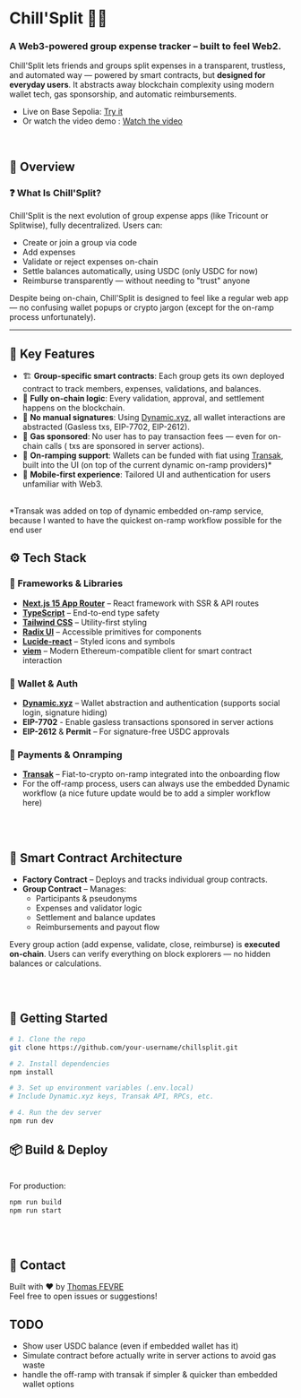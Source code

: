 # Chill'Split 🧾💸

### A Web3-powered group expense tracker – built to feel Web2.

Chill'Split lets friends and groups split expenses in a transparent, trustless, and automated way — powered by smart contracts, but **designed for everyday users**. It abstracts away blockchain complexity using modern wallet tech, gas sponsorship, and automatic reimbursements.  

- Live on Base Sepolia: [Try it](https://chill-split.vercel.app)
- Or watch the video demo : [Watch the video](https://www.youtube.com/watch?v=vE-owuccb9k)
  
<br>

## 🧭 Overview

### ❓ What Is Chill'Split?

Chill'Split is the next evolution of group expense apps (like Tricount or Splitwise), fully decentralized. Users can:

- Create or join a group via code
- Add expenses 
- Validate or reject expenses on-chain
- Settle balances automatically, using USDC (only USDC for now)
- Reimburse transparently — without needing to "trust" anyone

Despite being on-chain, Chill'Split is designed to feel like a regular web app — no confusing wallet popups or crypto jargon (except for the on-ramp process unfortunately).

---

## 🧪 Key Features

- 🏗 **Group-specific smart contracts**: Each group gets its own deployed contract to track members, expenses, validations, and balances.
- 🔐 **Fully on-chain logic**: Every validation, approval, and settlement happens on the blockchain.
- 🚫 **No manual signatures**: Using [Dynamic.xyz](https://www.dynamic.xyz/), all wallet interactions are abstracted (Gasless txs, EIP-7702, EIP-2612).
- 🔄 **Gas sponsored**: No user has to pay transaction fees — even for on-chain calls ( txs are sponsored in server actions).
- 💸 **On-ramping support**: Wallets can be funded with fiat using [Transak](https://transak.com/), built into the UI (on top of the current dynamic on-ramp providers)*
- 📱 **Mobile-first experience**: Tailored UI and authentication for users unfamiliar with Web3.

<br>
*Transak was added on top of dynamic embedded on-ramp service, because I wanted to have the quickest on-ramp workflow possible for the end user
<br>

## ⚙️ Tech Stack

### 🧱 Frameworks & Libraries

- **[Next.js 15 App Router](https://nextjs.org/)** – React framework with SSR & API routes
- **[TypeScript](https://www.typescriptlang.org/)** – End-to-end type safety
- **[Tailwind CSS](https://tailwindcss.com/)** – Utility-first styling
- **[Radix UI](https://www.radix-ui.com/)** – Accessible primitives for components
- **[Lucide-react](https://lucide.dev/guide/packages/lucide-react)** – Styled icons and symbols
- **[viem](https://viem.sh/)** – Modern Ethereum-compatible client for smart contract interaction

### 🔐 Wallet & Auth

- **[Dynamic.xyz](https://www.dynamic.xyz/)** – Wallet abstraction and authentication (supports social login, signature hiding)
- **EIP-7702** - Enable gasless transactions sponsored in server actions
- **EIP-2612** & **Permit** – For signature-free USDC approvals

### 🧾 Payments & Onramping

- **[Transak](https://transak.com/)** – Fiat-to-crypto on-ramp integrated into the onboarding flow
- For the off-ramp process, users can always use the embedded Dynamic workflow (a nice future update would be to add a simpler workflow here)

<br><br>

## 🔗 Smart Contract Architecture

- **Factory Contract** – Deploys and tracks individual group contracts.
- **Group Contract** – Manages:
  - Participants & pseudonyms
  - Expenses and validator logic
  - Settlement and balance updates
  - Reimbursements and payout flow

Every group action (add expense, validate, close, reimburse) is **executed on-chain**. Users can verify everything on block explorers — no hidden balances or calculations.

<br><br>

## 🚀 Getting Started

```bash
# 1. Clone the repo
git clone https://github.com/your-username/chillsplit.git

# 2. Install dependencies
npm install

# 3. Set up environment variables (.env.local)
# Include Dynamic.xyz keys, Transak API, RPCs, etc.

# 4. Run the dev server
npm run dev
```

## 📦 Build & Deploy
<br>
For production:

```bash
npm run build
npm run start
```


<br><br>

## 💬 Contact    
Built with ❤️ by [Thomas FEVRE ](https://github.com/thomasfevre)  
Feel free to open issues or suggestions!


## TODO

- Show user USDC balance (even if embedded wallet has it)
- Simulate contract before actually write in server actions to avoid gas waste
- handle the off-ramp with transak if simpler & quicker than embedded wallet options
